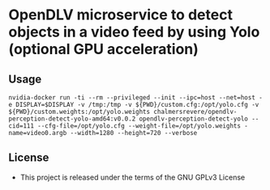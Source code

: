 # OpenDLV microservice to detect objects in a video feed by using Yolo (optional GPU acceleration)

## Usage

``
nvidia-docker run -ti --rm --privileged --init --ipc=host --net=host -e DISPLAY=$DISPLAY -v /tmp:/tmp -v ${PWD}/custom.cfg:/opt/yolo.cfg -v ${PWD}/custom.weights:/opt/yolo.weights chalmersrevere/opendlv-perception-detect-yolo-amd64:v0.0.2 opendlv-perception-detect-yolo --cid=111 --cfg-file=/opt/yolo.cfg --weight-file=/opt/yolo.weights -name=video0.argb --width=1280 --height=720 --verbose
``

## License

* This project is released under the terms of the GNU GPLv3 License

